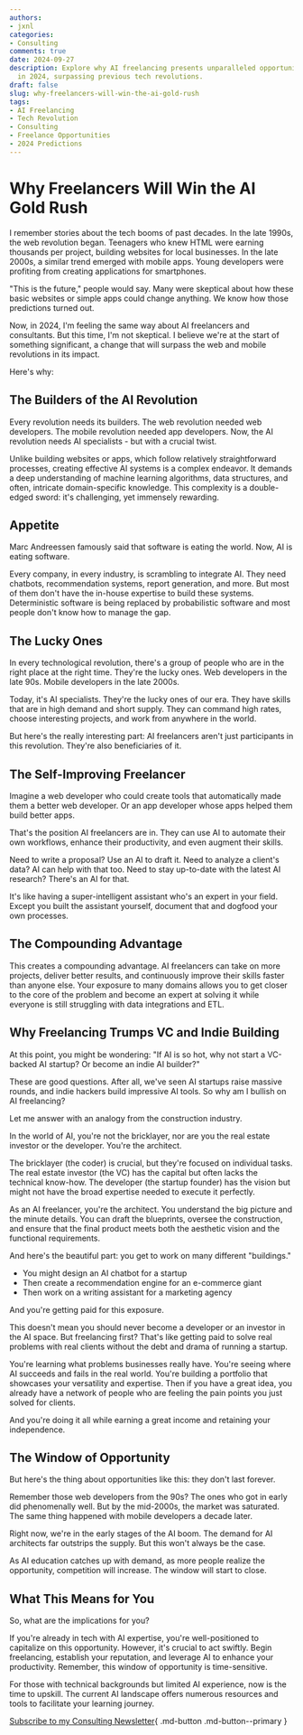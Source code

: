 ```yaml
---
authors:
- jxnl
categories:
- Consulting
comments: true
date: 2024-09-27
description: Explore why AI freelancing presents unparalleled opportunities for experts
  in 2024, surpassing previous tech revolutions.
draft: false
slug: why-freelancers-will-win-the-ai-gold-rush
tags:
- AI Freelancing
- Tech Revolution
- Consulting
- Freelance Opportunities
- 2024 Predictions
---
```


# Why Freelancers Will Win the AI Gold Rush

I remember stories about the tech booms of past decades. In the late 1990s, the web revolution began. Teenagers who knew HTML were earning thousands per project, building websites for local businesses. In the late 2000s, a similar trend emerged with mobile apps. Young developers were profiting from creating applications for smartphones.

"This is the future," people would say. Many were skeptical about how these basic websites or simple apps could change anything. We know how those predictions turned out.

Now, in 2024, I'm feeling the same way about AI freelancers and consultants. But this time, I'm not skeptical. I believe we're at the start of something significant, a change that will surpass the web and mobile revolutions in its impact.

Here's why:

<!-- more -->

## The Builders of the AI Revolution

Every revolution needs its builders. The web revolution needed web developers. The mobile revolution needed app developers. Now, the AI revolution needs AI specialists - but with a crucial twist.

Unlike building websites or apps, which follow relatively straightforward processes, creating effective AI systems is a complex endeavor. It demands a deep understanding of machine learning algorithms, data structures, and often, intricate domain-specific knowledge. This complexity is a double-edged sword: it's challenging, yet immensely rewarding.

## Appetite

Marc Andreessen famously said that software is eating the world. Now, AI is eating software.

Every company, in every industry, is scrambling to integrate AI. They need chatbots, recommendation systems, report generation, and more. But most of them don't have the in-house expertise to build these systems. Deterministic software is being replaced by probabilistic software and most people don't know how to manage the gap.

## The Lucky Ones

In every technological revolution, there's a group of people who are in the right place at the right time. They're the lucky ones. Web developers in the late 90s. Mobile developers in the late 2000s.

Today, it's AI specialists. They're the lucky ones of our era. They have skills that are in high demand and short supply. They can command high rates, choose interesting projects, and work from anywhere in the world.

But here's the really interesting part: AI freelancers aren't just participants in this revolution. They're also beneficiaries of it.

## The Self-Improving Freelancer

Imagine a web developer who could create tools that automatically made them a better web developer. Or an app developer whose apps helped them build better apps.

That's the position AI freelancers are in. They can use AI to automate their own workflows, enhance their productivity, and even augment their skills.

Need to write a proposal? Use an AI to draft it. Need to analyze a client's data? AI can help with that too. Need to stay up-to-date with the latest AI research? There's an AI for that.

It's like having a super-intelligent assistant who's an expert in your field. Except you built the assistant yourself, document that and dogfood your own processes.

## The Compounding Advantage

This creates a compounding advantage. AI freelancers can take on more projects, deliver better results, and continuously improve their skills faster than anyone else. Your exposure to many domains allows you to get closer to the core of the problem and become an expert at solving it while everyone is still struggling with data integrations and ETL.

## Why Freelancing Trumps VC and Indie Building

At this point, you might be wondering: "If AI is so hot, why not start a VC-backed AI startup? Or become an indie AI builder?"

These are good questions. After all, we've seen AI startups raise massive rounds, and indie hackers build impressive AI tools. So why am I bullish on AI freelancing?

Let me answer with an analogy from the construction industry.

In the world of AI, you're not the bricklayer, nor are you the real estate investor or the developer. You're the architect.

The bricklayer (the coder) is crucial, but they're focused on individual tasks. The real estate investor (the VC) has the capital but often lacks the technical know-how. The developer (the startup founder) has the vision but might not have the broad expertise needed to execute it perfectly.

As an AI freelancer, you're the architect. You understand the big picture and the minute details. You can draft the blueprints, oversee the construction, and ensure that the final product meets both the aesthetic vision and the functional requirements.

And here's the beautiful part: you get to work on many different "buildings."

- You might design an AI chatbot for a startup
- Then create a recommendation engine for an e-commerce giant
- Then work on a writing assistant for a marketing agency

And you're getting paid for this exposure.

This doesn't mean you should never become a developer or an investor in the AI space. But freelancing first? That's like getting paid to solve real problems with real clients without the debt and drama of running a startup.

You're learning what problems businesses really have. You're seeing where AI succeeds and fails in the real world. You're building a portfolio that showcases your versatility and expertise. Then if you have a great idea, you already have a network of people who are feeling the pain points you just solved for clients.

And you're doing it all while earning a great income and retaining your independence.

## The Window of Opportunity

But here's the thing about opportunities like this: they don't last forever.

Remember those web developers from the 90s? The ones who got in early did phenomenally well. But by the mid-2000s, the market was saturated. The same thing happened with mobile developers a decade later.

Right now, we're in the early stages of the AI boom. The demand for AI architects far outstrips the supply. But this won't always be the case.

As AI education catches up with demand, as more people realize the opportunity, competition will increase. The window will start to close.

## What This Means for You

So, what are the implications for you?

If you're already in tech with AI expertise, you're well-positioned to capitalize on this opportunity. However, it's crucial to act swiftly. Begin freelancing, establish your reputation, and leverage AI to enhance your productivity. Remember, this window of opportunity is time-sensitive.

For those with technical backgrounds but limited AI experience, now is the time to upskill. The current AI landscape offers numerous resources and tools to facilitate your learning journey.

[Subscribe to my Consulting Newsletter](https://indieconsulting.podia.com/){ .md-button .md-button--primary }